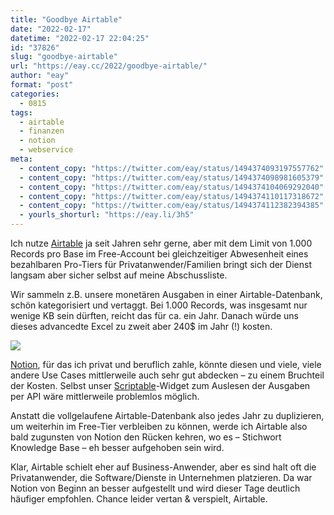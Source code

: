 ```yaml
---
title: "Goodbye Airtable"
date: "2022-02-17"
datetime: "2022-02-17 22:04:25"
id: "37826"
slug: "goodbye-airtable"
url: "https://eay.cc/2022/goodbye-airtable/"
author: "eay"
format: "post"
categories:
  - 0815
tags:
  - airtable
  - finanzen
  - notion
  - webservice
meta:
  - content_copy: "https://twitter.com/eay/status/1494374093197557762"
  - content_copy: "https://twitter.com/eay/status/1494374098981605379"
  - content_copy: "https://twitter.com/eay/status/1494374104069292040"
  - content_copy: "https://twitter.com/eay/status/1494374110117318672"
  - content_copy: "https://twitter.com/eay/status/1494374112382394385"
  - yourls_shorturl: "https://eay.li/3h5"
---
```


Ich nutze [Airtable](https://airtable.com/) ja seit Jahren sehr gerne, aber mit dem Limit von 1.000 Records pro Base im Free-Account bei gleichzeitiger Abwesenheit eines bezahlbaren Pro-Tiers für Privatanwender/Familien bringt sich der Dienst langsam aber sicher selbst auf meine Abschussliste.

Wir sammeln z.B. unsere monetären Ausgaben in einer Airtable-Datenbank, schön kategorisiert und vertaggt. Bei 1.000 Records, was insgesamt nur wenige KB sein dürften, reicht das für ca. ein Jahr. Danach würde uns dieses advancedte Excel zu zweit aber 240$ im Jahr (!) kosten.

![](https://eay.cc/uploads/2022/airtable.png)

[Notion](https://www.notion.so/), für das ich privat und beruflich zahle, könnte diesen und viele, viele andere Use Cases mittlerweile auch sehr gut abdecken – zu einem Bruchteil der Kosten. Selbst unser [Scriptable](https://scriptable.app/)\-Widget zum Auslesen der Ausgaben per API wäre mittlerweile problemlos möglich.

Anstatt die vollgelaufene Airtable-Datenbank also jedes Jahr zu duplizieren, um weiterhin im Free-Tier verbleiben zu können, werde ich Airtable also bald zugunsten von Notion den Rücken kehren, wo es – Stichwort Knowledge Base – eh besser aufgehoben sein wird.

Klar, Airtable schielt eher auf Business-Anwender, aber es sind halt oft die Privatanwender, die Software/Dienste in Unternehmen platzieren. Da war Notion von Beginn an besser aufgestellt und wird dieser Tage deutlich häufiger empfohlen. Chance leider vertan & verspielt, Airtable.
